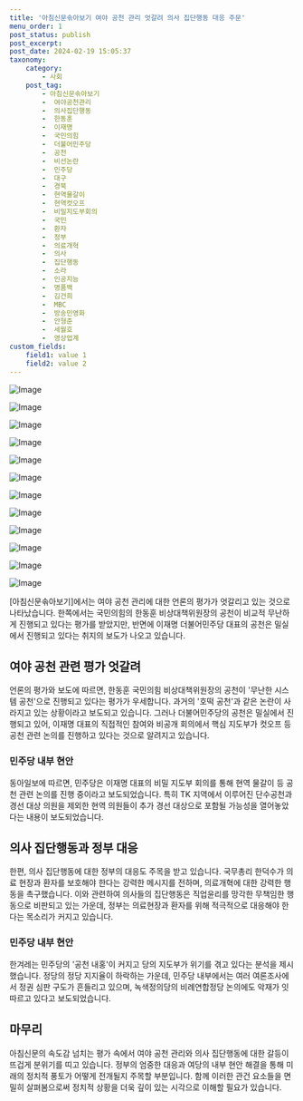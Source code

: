 ```yaml
---
title: '아침신문솎아보기 여야 공천 관리 엇갈려 의사 집단행동 대응 주문'
menu_order: 1
post_status: publish
post_excerpt: 
post_date: 2024-02-19 15:05:37
taxonomy:
    category:
        - 사회
    post_tag:
        - 아침신문솎아보기
        -  여야공천관리
        -  의사집단행동
        -  한동훈
        -  이재명
        -  국민의힘
        -  더불어민주당
        -  공천
        -  비선논란
        -  민주당
        -  대구
        -  경북
        -  현역물갈이
        -  현역컷오프
        -  비밀지도부회의
        -  국민
        -  환자
        -  정부
        -  의료개혁
        -  의사
        -  집단행동
        -  소라
        -  인공지능
        -  명품백
        -  김건희
        -  MBC
        -  방송민영화
        -  안형준
        -  세월호
        -  영상업계
custom_fields:
    field1: value 1
    field2: value 2
---
```


![Image](https://imgnews.pstatic.net/image/006/2024/02/19/0000122415_001_20240219074101010.jpg?type=w647)

![Image](https://imgnews.pstatic.net/image/006/2024/02/19/0000122415_002_20240219074101057.jpg?type=w647)

![Image](https://imgnews.pstatic.net/image/006/2024/02/19/0000122415_003_20240219074101106.jpg?type=w647)

![Image](https://imgnews.pstatic.net/image/006/2024/02/19/0000122415_004_20240219074101151.jpg?type=w647)

![Image](https://imgnews.pstatic.net/image/006/2024/02/19/0000122415_005_20240219074101204.jpg?type=w647)

![Image](https://imgnews.pstatic.net/image/006/2024/02/19/0000122415_006_20240219074101250.jpg?type=w647)

![Image](https://imgnews.pstatic.net/image/006/2024/02/19/0000122415_007_20240219074101302.jpg?type=w647)

![Image](https://imgnews.pstatic.net/image/006/2024/02/19/0000122415_008_20240219074101348.jpg?type=w647)

![Image](https://imgnews.pstatic.net/image/006/2024/02/19/0000122415_009_20240219074101387.jpg?type=w647)

![Image](https://imgnews.pstatic.net/image/006/2024/02/19/0000122415_010_20240219074101444.jpg?type=w647)

![Image](https://imgnews.pstatic.net/image/006/2024/02/19/0000122415_011_20240219074101495.jpg?type=w647)

![Image](https://imgnews.pstatic.net/image/006/2024/02/19/0000122415_012_20240219074101548.jpg?type=w647)

[아침신문솎아보기]에서는 여야 공천 관리에 대한 언론의 평가가 엇갈리고 있는 것으로 나타났습니다. 한쪽에서는 국민의힘의 한동훈 비상대책위원장의 공천이 비교적 무난하게 진행되고 있다는 평가를 받았지만, 반면에 이재명 더불어민주당 대표의 공천은 밀실에서 진행되고 있다는 취지의 보도가 나오고 있습니다. 
## 여야 공천 관련 평가 엇갈려
언론의 평가와 보도에 따르면, 한동훈 국민의힘 비상대책위원장의 공천이 '무난한 시스템 공천'으로 진행되고 있다는 평가가 우세합니다. 과거의 '호떡 공천'과 같은 논란이 사라지고 있는 상황이라고 보도되고 있습니다. 그러나 더불어민주당의 공천은 밀실에서 진행되고 있어, 이재명 대표의 직접적인 참여와 비공개 회의에서 핵심 지도부가 컷오프 등 공천 관련 논의를 진행하고 있다는 것으로 알려지고 있습니다.
### 민주당 내부 현안
동아일보에 따르면, 민주당은 이재명 대표의 비밀 지도부 회의를 통해 현역 물갈이 등 공천 관련 논의를 진행 중이라고 보도되었습니다. 특히 TK 지역에서 이루어진 단수공천과 경선 대상 의원을 제외한 현역 의원들이 추가 경선 대상으로 포함될 가능성을 열어놓았다는 내용이 보도되었습니다. 
## 의사 집단행동과 정부 대응
한편, 의사 집단행동에 대한 정부의 대응도 주목을 받고 있습니다. 국무총리 한덕수가 의료 현장과 환자를 보호해야 한다는 강력한 메시지를 전하며, 의료개혁에 대한 강력한 행동을 촉구했습니다. 이와 관련하여 의사들의 집단행동은 직업윤리를 망각한 무책임한 행동으로 비판되고 있는 가운데, 정부는 의료현장과 환자를 위해 적극적으로 대응해야 한다는 목소리가 커지고 있습니다.
### 민주당 내부 현안
한겨레는 민주당의 '공천 내홍'이 커지고 당의 지도부가 위기를 겪고 있다는 분석을 제시했습니다. 정당의 정당 지지율이 하락하는 가운데, 민주당 내부에서는 여러 여론조사에서 정권 심판 구도가 흔들리고 있으며, 녹색정의당의 비례연합정당 논의에도 악재가 잇따르고 있다고 보도되었습니다.
## 마무리
아침신문의 속도감 넘치는 평가 속에서 여야 공천 관리와 의사 집단행동에 대한 갈등이 뜨겁게 분위기를 띠고 있습니다. 정부의 엄중한 대응과 여당의 내부 현안 해결을 통해 미래의 정치적 풍토가 어떻게 전개될지 주목할 부분입니다. 함께 이러한 관건 요소들을 면밀히 살펴봄으로써 정치적 상황을 더욱 깊이 있는 시각으로 이해할 필요가 있습니다.
